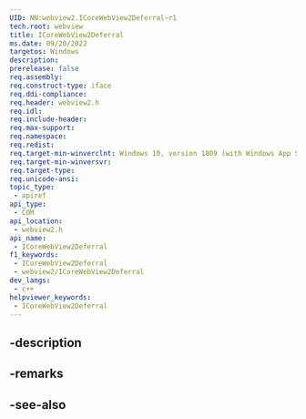 ```yaml
---
UID: NN:webview2.ICoreWebView2Deferral~r1
tech.root: webview
title: ICoreWebView2Deferral
ms.date: 09/20/2022
targetos: Windows
description: 
prerelease: false
req.assembly: 
req.construct-type: iface
req.ddi-compliance: 
req.header: webview2.h
req.idl: 
req.include-header: 
req.max-support: 
req.namespace: 
req.redist: 
req.target-min-winverclnt: Windows 10, version 1809 (with Windows App SDK 1.1 or later)
req.target-min-winversvr: 
req.target-type: 
req.unicode-ansi: 
topic_type:
 - apiref
api_type:
 - COM
api_location:
 - webview2.h
api_name:
 - ICoreWebView2Deferral
f1_keywords:
 - ICoreWebView2Deferral
 - webview2/ICoreWebView2Deferral
dev_langs:
 - c++
helpviewer_keywords:
 - ICoreWebView2Deferral
---
```


## -description

## -remarks

## -see-also

